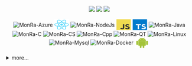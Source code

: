 <!--Hello
<h2><img src="https://emojis.slackmojis.com/emojis/images/1531849430/4246/blob-sunglasses.gif?1531849430" width="30"/> Hi 👋 , I'm MonRá! <img src="https://media.giphy.com/media/12oufCB0MyZ1Go/giphy.gif" width="50"></h2>
-->

<div>
  </p>
  <div align="center">
   <a href="https://www.facebook.com/ramon.chaib" target="_blank"><img src="https://img.shields.io/badge/-Facebook-%230077B5?style=for-the-badge&logo=facebook&logoColor=white" target="_blank"></a> 
  <a href="https://www.instagram.com/monrapps/" target="_blank"><img src="https://img.shields.io/badge/-Instagram-%23E4405F?style=for-the-badge&logo=instagram&logoColor=white" target="_blank"></a>
  <a href="https://www.linkedin.com/in/ramon-chaib-27007635/" target="_blank"><img src="https://img.shields.io/badge/-LinkedIn-%230077B5?style=for-the-badge&logo=linkedin&logoColor=white" target="_blank"></a>   
</div>
  
 <div style="display: inline_block" align="center"><br>
  <img align="center" alt="MonRa-Azure" height="30" width="40" src="https://cdn.jsdelivr.net/gh/devicons/devicon/icons/azure/azure-original.svg">
  <img align="center" alt="MonRa-React" height="30" width="40" src="https://raw.githubusercontent.com/devicons/devicon/master/icons/react/react-original.svg">
  <img align="center" alt="MonRa-NodeJs" height="30" width="40" src="https://cdn.jsdelivr.net/gh/devicons/devicon/icons/nodejs/nodejs-original.svg">
  <img align="center" alt="MonRa-Js" height="30" width="40" src="https://raw.githubusercontent.com/devicons/devicon/master/icons/javascript/javascript-original.svg">     <img align="center" alt="MonRa-Ts" height="30" width="40" src="https://raw.githubusercontent.com/devicons/devicon/master/icons/typescript/typescript-original.svg">
  <img align="center" alt="MonRa-Java" height="30" width="40" src="https://cdn.jsdelivr.net/gh/devicons/devicon/icons/java/java-original.svg">
  <img align="center" alt="MonRa-C" height="30" width="40" src="https://cdn.jsdelivr.net/gh/devicons/devicon/icons/c/c-original.svg">
  <img align="center" alt="MonRa-CS" height="30" width="40" src="https://cdn.jsdelivr.net/gh/devicons/devicon/icons/csharp/csharp-original.svg">
  <img align="center" alt="MonRa-Cpp" height="30" width="40" src="https://cdn.jsdelivr.net/gh/devicons/devicon/icons/cplusplus/cplusplus-original.svg">
  <img align="center" alt="MonRa-QT" height="30" width="40" src="https://cdn.jsdelivr.net/gh/devicons/devicon/icons/qt/qt-original.svg">
  <img align="center" alt="MonRa-Linux" height="30" width="40" src="https://cdn.jsdelivr.net/gh/devicons/devicon/icons/linux/linux-original.svg">
  <img align="center" alt="MonRa-Mysql" height="30" width="40" src="https://cdn.jsdelivr.net/gh/devicons/devicon/icons/mysql/mysql-original.svg">
  <img align="center" alt="MonRa-Docker" height="30" width="40" src="https://cdn.jsdelivr.net/gh/devicons/devicon/icons/docker/docker-original.svg">  
  <img align="center" alt="MonRa-Android" height="30" width="40" src="https://github.com/devicons/devicon/blob/master/icons/android/android-original.svg">
  
</div>
</a>

</br>
<!--
[![github activity graph](https://activity-graph.herokuapp.com/graph?username=monrapps&theme=chartreuse-dark)](https://github.com/monrapps/)
-->
<div>
<details>
      <summary>more...</summary>
      
<!--
### <img src="https://media.giphy.com/media/VgCDAzcKvsR6OM0uWg/giphy.gif" width="50"> A little more about me...  

```javascript
const monra = {
    pronouns: "He" | "Him",
    code: ["any"],
    askMeAbout: ["any"],
    technologies: {
        backEnd: {
            js: ["any"],
        },
        mobileApp: {
            native: ["Android Development"]
        },
        devOps: ["AWS", "Docker🐳", "Route53", "Nginx"],
        databases: ["mongo", "MySql", "sqlite"],
        misc: ["Firebase", "Socket.IO", "selenium", "open-cv", "php", "SuiteApp"]
    },
    architecture: ["Serverless Architecture", "Progressive web applications", "Single page applications"],
    currentFocus: "Building Robots to ease opertations",
    funFact: "There are two ways to write error-free programs; only the third one works"
};
```
-->

---
<!--START_SECTION:waka-->
![Code Time](http://img.shields.io/badge/Code%20Time-1%2C150%20hrs%2021%20mins-blue)

![Profile Views](http://img.shields.io/badge/Profile%20Views-7-blue)

![Lines of code](https://img.shields.io/badge/From%20Hello%20World%20I%27ve%20Written-1.3%20million%20lines%20of%20code-blue)

**🐱 My GitHub Data** 

> 📦 62.9 kB Used in GitHub's Storage 
 > 
> 🏆 1,993 Contributions in the Year 2025
 > 
> 🚫 Not Opted to Hire
 > 
> 📜 24 Public Repositories 
 > 
> 🔑 20 Private Repositories 
 > 
**I'm an Early 🐤** 

```text
🌞 Morning                6270 commits        ████████░░░░░░░░░░░░░░░░░   33.11 % 
🌆 Daytime                7382 commits        ██████████░░░░░░░░░░░░░░░   38.98 % 
🌃 Evening                3153 commits        ████░░░░░░░░░░░░░░░░░░░░░   16.65 % 
🌙 Night                  2132 commits        ███░░░░░░░░░░░░░░░░░░░░░░   11.26 % 
```
📅 **I'm Most Productive on Thursday** 

```text
Monday                   3432 commits        █████░░░░░░░░░░░░░░░░░░░░   18.12 % 
Tuesday                  3254 commits        ████░░░░░░░░░░░░░░░░░░░░░   17.18 % 
Wednesday                3600 commits        █████░░░░░░░░░░░░░░░░░░░░   19.01 % 
Thursday                 3778 commits        █████░░░░░░░░░░░░░░░░░░░░   19.95 % 
Friday                   2770 commits        ████░░░░░░░░░░░░░░░░░░░░░   14.63 % 
Saturday                 1132 commits        █░░░░░░░░░░░░░░░░░░░░░░░░   05.98 % 
Sunday                   971 commits         █░░░░░░░░░░░░░░░░░░░░░░░░   05.13 % 
```


📊 **This Week I Spent My Time On** 

```text
🕑︎ Time Zone: America/Sao_Paulo

💬 Programming Languages: 
JavaScript               1 hr 35 mins        ██████████░░░░░░░░░░░░░░░   41.01 % 
Other                    41 mins             ████░░░░░░░░░░░░░░░░░░░░░   17.66 % 
HTML                     33 mins             ████░░░░░░░░░░░░░░░░░░░░░   14.51 % 
Python                   21 mins             ██░░░░░░░░░░░░░░░░░░░░░░░   09.04 % 
CSV                      15 mins             ██░░░░░░░░░░░░░░░░░░░░░░░   06.68 % 

🔥 Editors: 
VS Code                  3 hrs 53 mins       █████████████████████████   100.00 % 

🐱‍💻 Projects: 
nlm-gww-watcher          3 hrs 53 mins       █████████████████████████   100.00 % 

💻 Operating System: 
WSL                      3 hrs 53 mins       █████████████████████████   100.00 % 
```

**I Mostly Code in C++** 

```text
C                        15 repos            ████░░░░░░░░░░░░░░░░░░░░░   17.86 % 
Python                   9 repos             ███░░░░░░░░░░░░░░░░░░░░░░   10.71 % 
JavaScript               8 repos             ██░░░░░░░░░░░░░░░░░░░░░░░   09.52 % 
Shell                    5 repos             █░░░░░░░░░░░░░░░░░░░░░░░░   05.95 % 
HTML                     5 repos             █░░░░░░░░░░░░░░░░░░░░░░░░   05.95 % 
```



**Timeline**

![Lines of Code chart](https://raw.githubusercontent.com/monrapps/monrapps/master/assets/bar_graph.png)


 Last Updated on 28/05/2025 03:25:06 UTC
<!--END_SECTION:waka-->
